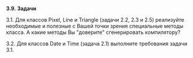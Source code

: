 <p><strong>3.9.</strong> <strong>Задачи</strong>
</p>
<p>3.1. Для классов Pixel, Line и Triangle (задачи 2.2, 2.3 и 2.5) реализуйте необходимые и полезные с Вашей точки зрения специальные методы класса. А какие методы Вы "доверите" сгенерировать компилятору?
</p>
<p>3.2. Для классов Date и Time (задача 2.1) выполните требования задачи 3.1.
</p>